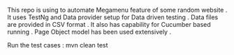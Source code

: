This repo is using to automate Megamenu feature of some random website .
It uses TestNg and Data provider setup for Data driven testing .
Data files are provided in CSV format .
It also has capability for Cucumber based running .
Page Object model has been used extensively .

Run the test cases : mvn clean test